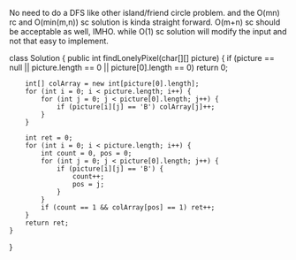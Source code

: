 No need to do a DFS like other island/friend circle problem.
and the O(mn) rc and O(min(m,n)) sc solution is kinda straight forward. O(m+n) sc should be acceptable as well, IMHO.
while O(1) sc solution will modify the input and not that easy to implement.

class Solution {
    public int findLonelyPixel(char[][] picture) {
        if (picture == null || picture.length == 0 || picture[0].length == 0) return 0;

        int[] colArray = new int[picture[0].length];
        for (int i = 0; i < picture.length; i++) {
            for (int j = 0; j < picture[0].length; j++) {
                if (picture[i][j] == 'B') colArray[j]++;
            }
        }

        int ret = 0;
        for (int i = 0; i < picture.length; i++) {
            int count = 0, pos = 0;
            for (int j = 0; j < picture[0].length; j++) {
                if (picture[i][j] == 'B') {
                    count++;
                    pos = j;
                }
            }
            if (count == 1 && colArray[pos] == 1) ret++;
        }
        return ret;
    }
}
